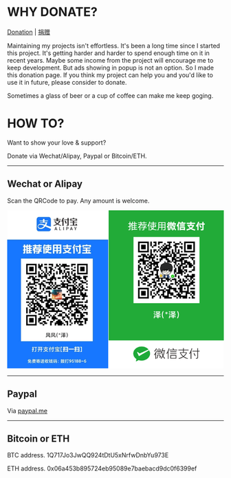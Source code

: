 # WHY DONATE?

[Donation](donation.md) | [捐赠](donation.zh.md)

Maintaining my projects isn't effortless. It's been a long time since I started this project. It's getting harder and harder to spend enough time on it in recent years. Maybe some income from the project will encourage me to keep development. But ads showing in popup is not an option. So I made this donation page. If you think my project can help you and you'd like to use it in future, please consider to donate.

Sometimes a glass of beer or a cup of coffee can make me keep goging.


# HOW TO?

Want to show your love & support? 

Donate via Wechat/Alipay, Paypal or Bitcoin/ETH. 

---
## Wechat or Alipay

Scan the QRCode to pay. Any amount is welcome.

![Image of qrcode](qrcode.png)

---

## Paypal

Via [paypal.me](paypal.me/windviki)

---

## Bitcoin or ETH

BTC address. 1Q717Jo3JwQQ924tDtU5xNrfwDnbYu973E

ETH address. 0x06a453b895724eb95089e7baebacd9dc0f6399ef

